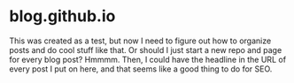 # blog.github.io
This was created as a test, but now I need to figure out how to organize posts and do cool stuff like that.
Or should I just start a new repo and page for every blog post?
Hmmmm. Then, I could have the headline in the URL of every post I put on here, and that seems like a good thing to do for SEO.
